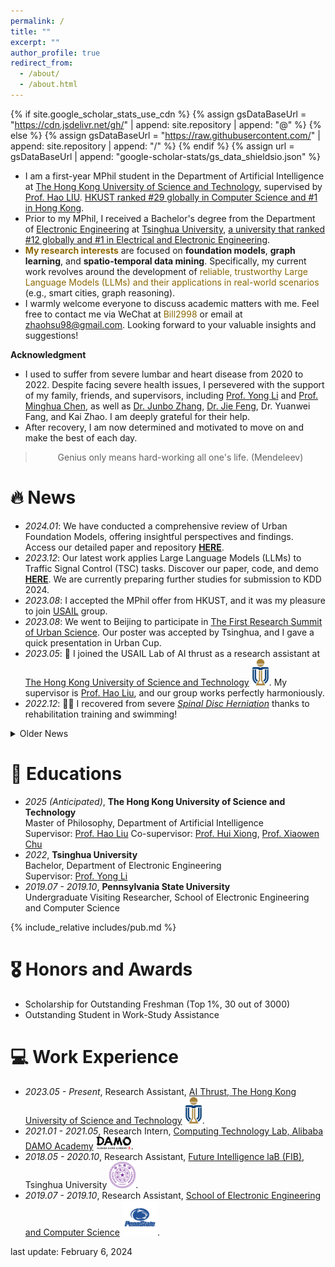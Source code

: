 ```yaml
---
permalink: /
title: ""
excerpt: ""
author_profile: true
redirect_from: 
  - /about/
  - /about.html
---
```


{% if site.google_scholar_stats_use_cdn %}
{% assign gsDataBaseUrl = "https://cdn.jsdelivr.net/gh/" | append: site.repository | append: "@" %}
{% else %}
{% assign gsDataBaseUrl = "https://raw.githubusercontent.com/" | append: site.repository | append: "/" %}
{% endif %}
{% assign url = gsDataBaseUrl | append: "google-scholar-stats/gs_data_shieldsio.json" %}

<span class='anchor' id='about-me'></span>

<!-- - I am a first-year MPhil student in the Department of Artificial Intelligence at [The Hong Kong University of Science and Technology (Guangzhou Campus)][A6], supervised by [Prof. Hao LIU][N2]. [HKUST ranked #29 globally in Computer Science and #1 in Hong Kong][A8]. HKUST(GZ) is a new campus of The Hong Kong University of Science and Technology rather than an independent university and focuses on interdisciplinary research. -->
- I am a first-year MPhil student in the Department of Artificial Intelligence at [The Hong Kong University of Science and Technology][A6], supervised by [Prof. Hao LIU][N2]. 
[HKUST ranked #29 globally in Computer Science and #1 in Hong Kong][A8].
- Prior to my MPhil, I received a Bachelor's degree from the Department of [Electronic Engineering][A2] at [Tsinghua University][A1], [a university that ranked #12 globally and #1 in Electrical and Electronic Engineering][A9].
- <span style="color: #8C6804;">**My research interests**</span> are focused on **foundation models**, **graph learning**, and **spatio-temporal data mining**. Specifically, my current work revolves around the development of <span style="color: #8C6804;">reliable, trustworthy Large Language Models (LLMs) and their applications in real-world scenarios</span> (e.g., smart cities, graph reasoning).
- I warmly welcome everyone to discuss academic matters with me. Feel free to contact me via WeChat at <span style="color: #8C6804;">Bill2998</span> or email at <span style="color: #8C6804;">zhaohsu98@gmail.com</span>. Looking forward to your valuable insights and suggestions!
<!-- <span style="color: #8C6804;">这段文本将显示为天蓝色。</span>
 -->
 
**Acknowledgment**
<!-- <details markdown='1'><summary>Acknowledgment</summary> -->

- I used to suffer from severe lumbar and heart disease from 2020 to 2022. Despite facing severe health issues, I persevered with the support of my family, friends, and supervisors, including [Prof. Yong Li][A3] and [Prof. Minghua Chen][A4], as well as [Dr. Junbo Zhang][A7], [Dr. Jie Feng][A5], Dr. Yuanwei Fang, and Kai Zhao. I am deeply grateful for their help.
- After recovery, I am now determined and motivated to move on and make the best of each day.

<!-- </details> -->


<!-- Despite facing severe health issues over the past two years, I persevered with the support of my families, friends and supervisors, including [Prof. Yong Li][A3] and [Prof. Minghua Chen][A4], as well as [Dr. Jie Feng][A5], Dr. Yuanwei Fang, and Kai Zhao. I am deeply grateful for their help and look forward to collaborating with them in the future. Now, I am focused and motivated to move forward and make the most of each day. -->

<blockquote class="blockquote-center"><center>Genius only means hard-working all one's life. (Mendeleev)</center></blockquote>

<!-- _In the past, I've let go of many golden opportunities and often regretted those decisions. However, looking back, I feel grateful to every person who trusted me. Now, when presented with new opportunities, I vow to cherish them wholeheartedly and honor all commitments, no matter their size._ -->

# 🔥 News

- *2024.01*: We have conducted a comprehensive review of Urban Foundation Models, offering insightful perspectives and findings. Access our detailed paper and repository [**HERE**][N6].
- *2023.12*: Our latest work applies Large Language Models (LLMs) to Traffic Signal Control (TSC) tasks. Discover our paper, code, and demo [**HERE**][N5]. We are currently preparing further studies for submission to KDD 2024.
- *2023.08*: I accepted the MPhil offer from HKUST, and it was my pleasure to join [USAIL][N4] group.
- *2023.08*: We went to Beijing to participate in [The First Research Summit of Urban Science][N3]. Our poster was accepted by Tsinghua, and I gave a quick presentation in Urban Cup.
- *2023.05*: 🎉 I joined the USAIL Lab of AI thrust as a research assistant at [The Hong Kong University of Science and Technology][A6] <img src='./images/UST_Logo.svg' style='width: 2em;'>. My supervisor is [Prof. Hao Liu][N2], and our group works perfectly harmoniously.
- *2022.12*: 🎉🎉 I recovered from severe [*Spinal Disc Herniation*][N1] thanks to rehabilitation training and swimming!

<details markdown='1'><summary>Older News</summary>
- *2021.07*: I received the algorithm intern offer from the Machine Learning Platform of KuaiShou Technology. <img src='./images/Kuaishou_logo.png' style='width: 6em;'>
- *2021.01*: I joined [Alibaba DAMO Academy][I1] <img src='./images/Damo.svg' style='width: 4em;'> as a research intern!
</details>

# 📖 Educations

<!-- - *2025 (Anticipated)*, Master of Philosophy.<br>
   Department of Artificial Intelligence, The Hong Kong University of Science and Technology
- *2022*, Bachelor.<br>
   Department of Electronic Engineering, Tsinghua University
- *2019.07 - 2019.10*, Undergraduate Visiting Researcher.<br>
   School of Electronic Engineering and Computer Science, Pennsylvania State University -->

- *2025 (Anticipated)*, **The Hong Kong University of Science and Technology**<br>
   Master of Philosophy, Department of Artificial Intelligence<br>
   Supervisor: [Prof. Hao Liu][E1]
   Co-supervisor: [Prof. Hui Xiong][E3], [Prof. Xiaowen Chu][E4]
- *2022*, **Tsinghua University**<br>
   Bachelor, Department of Electronic Engineering<br>
   Supervisor: [Prof. Yong Li][E2]
- *2019.07 - 2019.10*, **Pennsylvania State University**<br>
   Undergraduate Visiting Researcher, School of Electronic Engineering and Computer Science

{% include_relative includes/pub.md %}

# 🎖 Honors and Awards

- Scholarship for Outstanding Freshman (Top 1%, 30 out of 3000)
- Outstanding Student in Work-Study Assistance

# 💻 Work Experience

- *2023.05 - Present*, Research Assistant, [AI Thrust, The Hong Kong University of Science and Technology][I3] <img src='./images/UST_Logo.svg' style='width: 2em;'>.
- *2021.01 - 2021.05*, Research Intern, [Computing Technology Lab, Alibaba DAMO Academy][I1] <img src='./images/Damo.svg' style='width: 4em;'>.
- *2018.05 - 2020.10*, Research Assistant, [Future Intelligence laB (FIB)][I4], Tsinghua University <img src='./images/Tsinghua_University_Logo.svg' style='width: 3em;'>.
- *2019.07 - 2019.10*, Research Assistant, [School of Electronic Engineering and Computer Science][I2] <img src='./images/penn-state-lions-3.svg' style='width: 4em;'>.


last update: February 6, 2024


[A9]: https://international.join-tsinghua.edu.cn/Discover_Tsinghua1/Advantages.htm
[A8]: https://hkust.edu.hk/index.php/about/rankings
[A7]: https://zhangjunbo.org/
[A6]: https://hkust-gz.edu.cn/
[A5]: https://vonfeng.github.io/
[A4]: https://www.mhchen.com/
[A3]: http://fi.ee.tsinghua.edu.cn/~liyong/
[A2]: https://www.ee.tsinghua.edu.cn/en/
[A1]: https://www.tsinghua.edu.cn/en/index.htm

[N6]: https://github.com/usail-hkust/Awesome-Urban-Foundation-Models
[N5]: https://github.com/usail-hkust/LLMTSCS
[N4]: https://github.com/usail-hkust
[N3]: https://fi.ee.tsinghua.edu.cn/RSUSHD2023/
[N2]: https://raymondhliu.github.io/
[N1]: https://en.wikipedia.org/wiki/Spinal_disc_herniation

[E4]: https://sites.google.com/view/chuxiaowen
[E3]: https://scholar.google.com/citations?user=cVDF1tkAAAAJ&hl=en
[E2]: http://fi.ee.tsinghua.edu.cn/~liyong/
[E1]: https://raymondhliu.github.io/

[I4]: http://fi.ee.tsinghua.edu.cn/
[I3]: https://hkust-gz.edu.cn/
[I2]: https://www.eecs.psu.edu/
[I1]: https://damo.alibaba.com/labs/computing-technology

[T1]: https://drive.google.com/file/d/17JwDHCyMyothD5zJmFA3HsbK_OHAEj0h/view?usp=sharing

